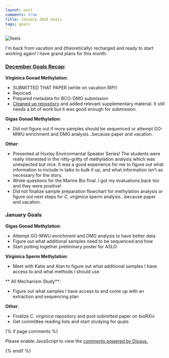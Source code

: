 ```yaml
---
layout: post
comments: true
title: January 2020 Goals
tags: goals
---
```


![feels](https://user-images.githubusercontent.com/22335838/71932575-ecea1880-3154-11ea-88b8-56dfd29733c6.jpg)

I'm back from vacation and (theoretically) recharged and ready to start working again! I have grand plans for this month.

### **[December Goals Recap](https://yaaminiv.github.io/December-2019-Goals/)**:

**Virginica Gonad Methylation**:

- SUBMITTED THAT PAPER (while on vacation RIP)!
- Rejoiced.
- Prepared metadata for BCO-DMO submission
- [Cleaned up repository](https://github.com/epigeneticstoocean/paper-gonad-meth) and added relevant supplementary material. It still needs a bit of work but it was good enough for submission.

**Gigas Gonad Methylation**:

- Did not figure out if more samples should be sequenced or attempt GO-MWU enrichment and DMG analysis...because paper and vacation.

**Other**:

- Presented at Huxley Environmental Speaker Series! The students were really interested in the nitty-gritty of methylation analysis which was unexpected but nice. It was a good experience for me to figure out what information to include in talks to bulk it up, and what information isn't as necessary for the story.
- Wrote questions for the Marine Bio final. I got my evaluations back too and they were positive!
- Did not finalize sample preparation flowchart for methylation analysis or figure out next steps for *C. virginica* sperm analysis...because paper and vacation.

### January Goals

**Gigas Gonad Methylation**:

- Attempt GO-MWU enrichment and DMG analysis to have better data
- Figure out what additional samples need to be sequenced and how
- Start putting together preliminary poster for ASLO

**Virginica Sperm Methylation**:

- Meet with Katie and Alan to figure out what additional samples I have access to and what methods I should use

** All Mechanism Study**:

- Figure out what samples I have access to and come up with an extraction and sequencing plan 

**Other**:

- Finalize *C. virginica* repository and post submitted paper on bioRXiv
- Get committee reading lists and start studying for quals

{% if page.comments %}

<div id="disqus_thread"></div>
<script>

/**
*  RECOMMENDED CONFIGURATION VARIABLES: EDIT AND UNCOMMENT THE SECTION BELOW TO INSERT DYNAMIC VALUES FROM YOUR PLATFORM OR CMS.
*  LEARN WHY DEFINING THESE VARIABLES IS IMPORTANT: https://disqus.com/admin/universalcode/#configuration-variables*/
/*
var disqus_config = function () {
this.page.url = PAGE_URL;  // Replace PAGE_URL with your page's canonical URL variable
this.page.identifier = PAGE_IDENTIFIER; // Replace PAGE_IDENTIFIER with your page's unique identifier variable
};
*/
(function() { // DON'T EDIT BELOW THIS LINE
var d = document, s = d.createElement('script');
s.src = 'https://the-responsible-grad-student.disqus.com/embed.js';
s.setAttribute('data-timestamp', +new Date());
(d.head || d.body).appendChild(s);
})();
</script>
<noscript>Please enable JavaScript to view the <a href="https://disqus.com/?ref_noscript">comments powered by Disqus.</a></noscript>

{% endif %}

<script id="dsq-count-scr" src="//the-responsible-grad-student.disqus.com/count.js" async></script>
